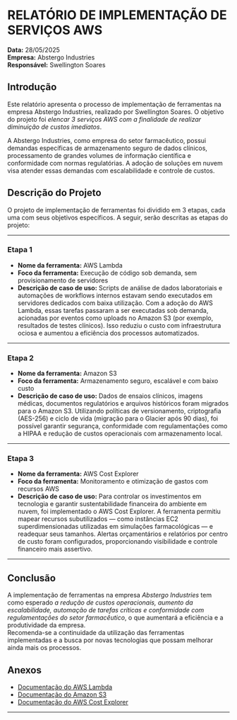 # RELATÓRIO DE IMPLEMENTAÇÃO DE SERVIÇOS AWS

**Data:** 28/05/2025  
**Empresa:** Abstergo Industries  
**Responsável:** Swellington Soares

## Introdução

Este relatório apresenta o processo de implementação de ferramentas na empresa Abstergo Industries, realizado por Swellington Soares. O objetivo do projeto foi *elencar 3 serviços AWS com a finalidade de realizar diminuição de custos imediatos*.

A Abstergo Industries, como empresa do setor farmacêutico, possui demandas específicas de armazenamento seguro de dados clínicos, processamento de grandes volumes de informação científica e conformidade com normas regulatórias. A adoção de soluções em nuvem visa atender essas demandas com escalabilidade e controle de custos.

## Descrição do Projeto

O projeto de implementação de ferramentas foi dividido em 3 etapas, cada uma com seus objetivos específicos. A seguir, serão descritas as etapas do projeto:

---

### Etapa 1
- **Nome da ferramenta:** AWS Lambda  
- **Foco da ferramenta:** Execução de código sob demanda, sem provisionamento de servidores  
- **Descrição de caso de uso:** Scripts de análise de dados laboratoriais e automações de workflows internos estavam sendo executados em servidores dedicados com baixa utilização. Com a adoção do AWS Lambda, essas tarefas passaram a ser executadas sob demanda, acionadas por eventos como uploads no Amazon S3 (por exemplo, resultados de testes clínicos). Isso reduziu o custo com infraestrutura ociosa e aumentou a eficiência dos processos automatizados.

---

### Etapa 2
- **Nome da ferramenta:** Amazon S3  
- **Foco da ferramenta:** Armazenamento seguro, escalável e com baixo custo  
- **Descrição de caso de uso:** Dados de ensaios clínicos, imagens médicas, documentos regulatórios e arquivos históricos foram migrados para o Amazon S3. Utilizando políticas de versionamento, criptografia (AES-256) e ciclo de vida (migração para o Glacier após 90 dias), foi possível garantir segurança, conformidade com regulamentações como a HIPAA e redução de custos operacionais com armazenamento local.

---

### Etapa 3
- **Nome da ferramenta:** AWS Cost Explorer  
- **Foco da ferramenta:** Monitoramento e otimização de gastos com recursos AWS  
- **Descrição de caso de uso:** Para controlar os investimentos em tecnologia e garantir sustentabilidade financeira do ambiente em nuvem, foi implementado o AWS Cost Explorer. A ferramenta permitiu mapear recursos subutilizados — como instâncias EC2 superdimensionadas utilizadas em simulações farmacológicas — e readequar seus tamanhos. Alertas orçamentários e relatórios por centro de custo foram configurados, proporcionando visibilidade e controle financeiro mais assertivo.

---

## Conclusão

A implementação de ferramentas na empresa *Abstergo Industries* tem como esperado *a redução de custos operacionais, aumento da escalabilidade, automação de tarefas críticas e conformidade com regulamentações do setor farmacêutico*, o que aumentará a eficiência e a produtividade da empresa.  
Recomenda-se a continuidade da utilização das ferramentas implementadas e a busca por novas tecnologias que possam melhorar ainda mais os processos.

## Anexos

- [Documentação do AWS Lambda](https://docs.aws.amazon.com/lambda/latest/dg/welcome.html)  
- [Documentação do Amazon S3](https://docs.aws.amazon.com/s3/index.html)  
- [Documentação do AWS Cost Explorer](https://docs.aws.amazon.com/cost-management/latest/userguide/cost-explorer-what-is.html)

---
